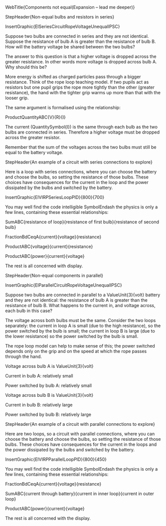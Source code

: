 WebTitle{Components not equal(Expansion &ndash; lead me deeper)}

StepHeader{Non-equal bulbs and resistors in series}

InsertGraphic{ElSeriesCircuitRopeVoltageUnequalIPSC}


Suppose two bulbs are connected in series and they are not identical. Suppose the resistance of bulb A is greater than the resistance of bulb B. How will the battery voltage be shared between the two bulbs?

The answer to this question is that a higher voltage is dropped across the greater resistance. In other words more voltage is dropped across bulb A. Why should this be?

More energy is shifted as charged particles pass through a bigger resistance. Think of the rope loop teaching model. If two pupils act as resistors but one pupil grips the rope more tightly than the other (greater resistance), the hand with the tighter grip warms up more than that with the looser grip.

The same argument is formalised using the relationship:

ProductQuantityABC{V}{R}{I}

The current (QuantitySymbol{I}) is the same through each bulb as the two bulbs are connected in series. Therefore a higher voltage must be dropped across the greater resistor.

Remember that the sum of the voltages across the two bulbs must still be equal to the battery voltage.

StepHeader{An example of a circuit with series connections to explore}

Here is a loop with series connections, where you can choose the battery and choose the bulbs, so setting the resistance of those bulbs. These choices have consequences for the current in the loop and the power dissipated by the bulbs and switched by the battery.

InsertGraphic{ElVIRPSeriesLoopPID}{800}{700}

You may well find the code intelligible SymbolEndash the physics is only a few lines, containing these essential relationships:

SumABC{resistance of loop}{resistance of first bulb}{resistance of second bulb}


FractionBdCeqA{current}{voltage}{resistance}

ProductABC{voltage}{current}{resistance}

ProductABC{power}{current}{voltage}

The rest is all concerned with display.

StepHeader{Non-equal components in parallel}

InsertGraphic{ElParallelCircuitRopeVoltageUnequalIPSC}

Suppose two bulbs are connected in parallel to a ValueUnit{3}{volt} battery and they are not identical: the resistance of bulb A is greater than the resistance of bulb B. What happens to the current in, and voltage across, each bulb in this case?

The voltage across both bulbs must be the same. Consider the two loops separately: the current in loop A is small (due to the high resistance), so the power switched by the bulb is small; the current in loop B is large (due to the lower resistance) so the power switched by the bulb is small.

The rope loop model can help to make sense of this; the power switched depends only on the grip and on the speed at which the rope passes through the hand.

Voltage across bulb A is ValueUnit{3}{volt}

Current in bulb A: relatively small

Power switched by bulb A: relatively small

Voltage across bulb B is ValueUnit{3}{volt}

Current in bulb B: relatively large

Power switched by bulb B: relatively large

StepHeader{An example of a circuit with parallel connections to explore}

Here are two loops, so a circuit with parallel connections, where you can choose the battery and choose the bulbs, so setting the resistance of those bulbs. These choices have consequences for the current in the loops and the power dissipated by the bulbs and switched by the battery.

InsertGraphic{ElVIRPParallelLoopPID}{800}{450}

You may well find the code intelligible SymbolEndash the physics is only a few lines, containing these essential relationships:

FractionBdCeqA{current}{voltage}{resistance}

SumABC{current through battery}{current in inner loop}{current in outer loop}

ProductABC{power}{current}{voltage}

The rest is all concerned with the display.
